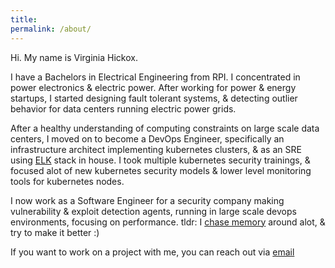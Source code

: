 ```yaml
---
title:
permalink: /about/
---
```


Hi. My name is Virginia Hickox. 

I have a Bachelors in Electrical Engineering from RPI. I concentrated in power electronics & electric power. After working for power & energy startups, I started designing fault tolerant systems, & detecting outlier behavior for data centers running electric power grids. 

After a healthy understanding of computing constraints on large scale data centers, I moved on to become a DevOps Engineer, specifically an infrastructure architect implementing kubernetes clusters, & as an SRE using [ELK](https://www.elastic.co/products/elasticsearch) stack in house. I took multiple kubernetes security trainings, & focused alot of new kubernetes security models & lower level monitoring tools for kubernetes nodes.

I now work as a Software Engineer for a security company making vulnerability & exploit detection agents, running in large scale devops environments, focusing on performance. tldr: I [chase memory](https://ginxh.io/2018-04-18/high-performance-priority-queues-and-ruby/) around alot, & try to make it better :) 

If you want to work on a project with me, you can reach out via [email](virginiahickox@protonmail.com)
